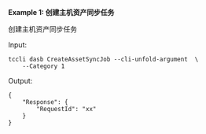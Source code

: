 **Example 1: 创建主机资产同步任务**

创建主机资产同步任务

Input: 

```
tccli dasb CreateAssetSyncJob --cli-unfold-argument  \
    --Category 1
```

Output: 
```
{
    "Response": {
        "RequestId": "xx"
    }
}
```

